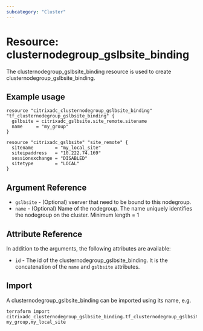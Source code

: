```yaml
---
subcategory: "Cluster"
---
```


# Resource: clusternodegroup_gslbsite_binding

The clusternodegroup_gslbsite_binding resource is used to create clusternodegroup_gslbsite_binding.


## Example usage

```hcl
resource "citrixadc_clusternodegroup_gslbsite_binding" "tf_clusternodegroup_gslbsite_binding" {
  gslbsite = citrixadc_gslbsite.site_remote.sitename
  name     = "my_group"
}

resource "citrixadc_gslbsite" "site_remote" {
  sitename        = "my_local_site"
  siteipaddress   = "10.222.74.169"
  sessionexchange = "DISABLED"
  sitetype        = "LOCAL"
}
```


## Argument Reference

* `gslbsite` - (Optional) vserver that need to be bound to this nodegroup.
* `name` - (Optional) Name of the nodegroup. The name uniquely identifies the nodegroup on the cluster. Minimum length =  1


## Attribute Reference

In addition to the arguments, the following attributes are available:

* `id` - The id of the clusternodegroup_gslbsite_binding. It is the concatenation of the `name` and `gslbsite` attributes.


## Import

A clusternodegroup_gslbsite_binding can be imported using its name, e.g.

```shell
terraform import citrixadc_clusternodegroup_gslbsite_binding.tf_clusternodegroup_gslbsite_binding my_group,my_local_site
```
